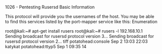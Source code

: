 1026 - Pentesting Rusersd
Basic Information

This protocol will provide you the usernames of the host. You may be able to find this services listed by the port-mapper service like this:
Enumeration

root@kali:~# apt-get install rusers
root@kali:~# rusers -l 192.168.10.1
Sending broadcast for rusersd protocol version 3...
Sending broadcast for rusersd protocol version 2...
tiff       potatohead:console         Sep  2 13:03   22:03
katykat    potatohead:ttyp5           Sep  1 09:35      14
